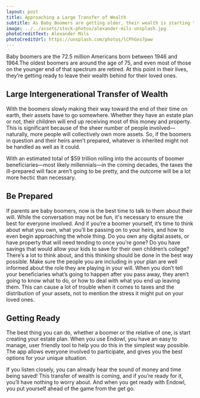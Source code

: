 ```yaml
---
layout: post
title: Approaching a Large Transfer of Wealth
subtitle: As Baby Boomers are getting older, their wealth is starting to be transferred to their heirs. 
image: ../../assets/stock-photos/alexander-mils-unsplash.jpg
photoCreditText: Alexander Mils
photoCreditUrl: https://unsplash.com/photos/lCPhGxs7pww
---
```

Baby boomers are the 72.5 million Americans born between 1946 and 1964.The oldest boomers are around the age of 75, and even most of those on the younger end of that spectrum are retired. At this point in their lives, they’re getting ready to leave their wealth behind for their loved ones. 

## Large Intergenerational Transfer of Wealth
With the boomers slowly making their way toward the end of their time on earth, their assets have to go somewhere. Whether they have an estate plan or not, their children will end up receiving most of this money and property. This is significant because of the sheer number of people involved—naturally, more people will collectively own more assets. So, if the boomers in question and their heirs aren’t prepared, whatever is inherited might not be handled as well as it could. 

With an estimated total of $59 trillion rolling into the accounts of boomer beneficiaries—most likely millennials—in the coming decades, the taxes the ill-prepared will face aren’t going to be pretty, and the outcome will be a lot more hectic than necessary. 

## Be Prepared
If parents are  baby boomers, now is the best time to talk to them about their will. While the conversation may not be fun, it's necessary to ensure the best for everyone involved. And if you’re a boomer yourself, it’s time to think about what you own, what you’ll be passing on to your heirs, and how to even begin approaching the whole thing. Do you own any digital assets, or have property that will need tending to once you’re gone? Do you have savings that would allow your kids to save for their own children’s college? There’s a lot to think about, and this thinking should be done in the best way possible. Make sure the people you are including in your plan are well informed about the role they are playing in your will. When you don’t tell your beneficiaries what’s going to happen after you pass away, they aren’t going to know what to do, or how to deal with what you end up leaving them. This can cause a lot of trouble when it comes to taxes and the distribution of your assets, not to mention the stress it might put on your loved ones. 

## Getting Ready
The best thing you can do, whether a boomer or the relative of one, is start creating your estate plan. When you use Endowl, you have an easy to manage, user friendly tool to help you do this in the simplest way possible. The app allows everyone involved to participate, and gives you the best options for your unique situation.

If you listen closely, you can already hear the sound of money and time being saved! This transfer of wealth is coming, and if you’re ready for it, you’ll have nothing to worry about. And when you get ready with Endowl, you put yourself ahead of the game from the get go. 
